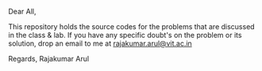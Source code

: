 Dear All, 

   This repository holds the source codes for the problems that are discussed in the class & lab. If you have any specific doubt's on the problem or its solution, drop an email to me at rajakumar.arul@vit.ac.in 
   
Regards, 
Rajakumar Arul
